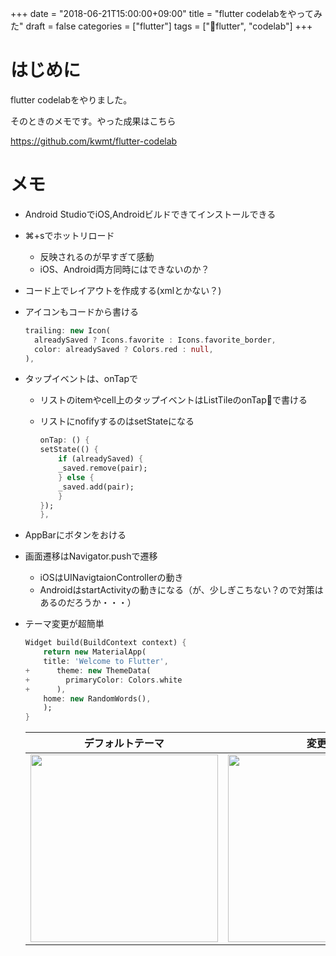 
+++
date = "2018-06-21T15:00:00+09:00"
title = "flutter codelabをやってみた"
draft = false
categories = ["flutter"]
tags = ["flutter", "codelab"]
+++

# はじめに

flutter codelabをやりました。

そのときのメモです。やった成果はこちら

https://github.com/kwmt/flutter-codelab

# メモ

- Android StudioでiOS,Androidビルドできてインストールできる
- ⌘+sでホットリロード
    - 反映されるのが早すぎて感動
    - iOS、Android両方同時にはできないのか？
- コード上でレイアウトを作成する(xmlとかない？)
- アイコンもコードから書ける

    ```dart
    trailing: new Icon(
      alreadySaved ? Icons.favorite : Icons.favorite_border,
      color: alreadySaved ? Colors.red : null,
    ),
    ```

- タップイベントは、onTapで
    - リストのitemやcell上のタップイベントはListTileのonTapで書ける
    - リストにnofifyするのはsetStateになる

        ```dart
        onTap: () {
        setState(() {
            if (alreadySaved) {
            _saved.remove(pair);
            } else { 
            _saved.add(pair); 
            } 
        });
        },       
        ```

- AppBarにボタンをおける
- 画面遷移はNavigator.pushで遷移
    - iOSはUINavigtaionControllerの動き
    - AndroidはstartActivityの動きになる（が、少しぎこちない？ので対策はあるのだろうか・・・）
- テーマ変更が超簡単

    ```dart
    Widget build(BuildContext context) {
        return new MaterialApp(
        title: 'Welcome to Flutter',
    +      theme: new ThemeData(
    +        primaryColor: Colors.white
    +      ),
        home: new RandomWords(),
        );
    }
    ```

    |  デフォルトテーマ  |  変更後 |
    | ---- | ---- |
    |  <img src="/images/2018/06/flutter-codelab/flutter-theme-before.png" width="300" />  |  <img src="/images/2018/06/flutter-codelab/flutter-theme-after.png" width="300" />  |
